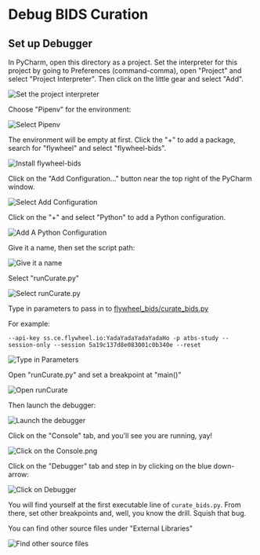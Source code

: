 # Debug BIDS Curation

## Set up Debugger

In PyCharm, open this directory as a project.  Set the interpreter for this project by going to 
Preferences (command-comma), open "Project" and select "Project Interpreter".  Then click on the
little gear and select "Add".

![Set the project interpreter](pics/Set_project_interpreter.png)

Choose "Pipenv" for the environment:

![Select Pipenv](pics/Select_Pipenv.png)

The environment will be empty at first.  Click the "+" to add a package, search for "flywheel"
and select "flywheel-bids".

![Install flywheel-bids](pics/Install_flywheel-bids.png)

Click on the "Add Configuration..." button near the top right of the PyCharm window. 

![Select Add Configuration](pics/Select_Add_Configuration.png)

Click on the "+" and select "Python" to add a Python configuration.

![Add A Python Configuration](pics/Add_A_Python_Configuration.png)

Give it a name, then set the script path:

![Give it a name](pics/Give_it_a_name.png)

Select "runCurate.py"

![Select runCurate.py](pics/Select_runCurate.py.png)

Type in parameters to pass in to [flywheel_bids/curate_bids.py](https://gitlab.com/flywheel-io/public/bids-client/-/blob/0.9.0/flywheel_bids/curate_bids.py#L252)

For example:

`--api-key ss.ce.flywheel.io:YadaYadaYadaYadaHo -p atbs-study --session-only --session 5a19c137d8e083001c0b340e --reset`

![Type in Parameters](pics/Type_in_Parameters.png)

Open "runCurate.py" and set a breakpoint at "main()"

![Open runCurate](pics/Open_runCurate.py.png)

Then launch the debugger:

![Launch the debugger](pics/Launch_the_debugger.png)

Click on the "Console" tab, and you'll see you are running, yay!

![Click on the Console.png](pics/Click_on_the_Console.png)

Click on the "Debugger" tab and step in by clicking on the blue down-arrow:

![Click on Debugger](pics/Click_on_Debugger.png)

You will find yourself at the first executable line of `curate_bids.py`.  From
there, set other breakpoints and, well, you know the drill.  Squish that bug.

You can find other source files under "External Libraries"

![Find other source files](pics/Find_other_source_files.png)
